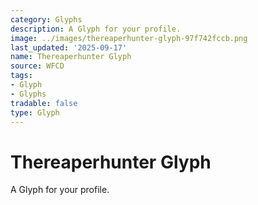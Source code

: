 ```yaml
---
category: Glyphs
description: A Glyph for your profile.
image: ../images/thereaperhunter-glyph-97f742fccb.png
last_updated: '2025-09-17'
name: Thereaperhunter Glyph
source: WFCD
tags:
- Glyph
- Glyphs
tradable: false
type: Glyph
---
```


# Thereaperhunter Glyph

A Glyph for your profile.

